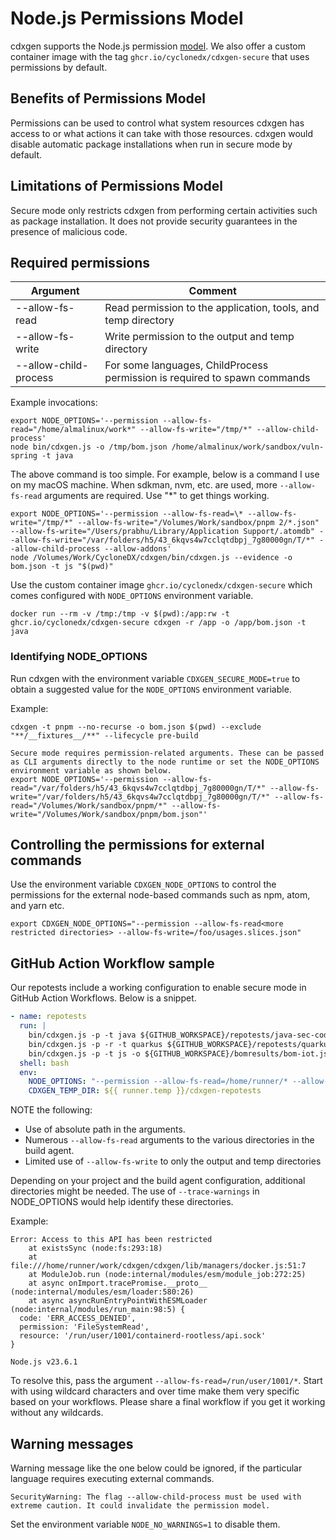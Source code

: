 # Node.js Permissions Model

cdxgen supports the Node.js permission [model](https://nodejs.org/api/permissions.html). We also offer a custom container image with the tag `ghcr.io/cyclonedx/cdxgen-secure` that uses permissions by default.

## Benefits of Permissions Model

Permissions can be used to control what system resources cdxgen has access to or what actions it can take with those resources. cdxgen would disable automatic package installations when run in secure mode by default.

## Limitations of Permissions Model

Secure mode only restricts cdxgen from performing certain activities such as package installation. It does not provide security guarantees in the presence of malicious code.

## Required permissions

| Argument              | Comment                                                                   |
| --------------------- | ------------------------------------------------------------------------- |
| --allow-fs-read       | Read permission to the application, tools, and temp directory             |
| --allow-fs-write      | Write permission to the output and temp directory                         |
| --allow-child-process | For some languages, ChildProcess permission is required to spawn commands |

Example invocations:

```shell
export NODE_OPTIONS='--permission --allow-fs-read="/home/almalinux/work*" --allow-fs-write="/tmp/*" --allow-child-process'
node bin/cdxgen.js -o /tmp/bom.json /home/almalinux/work/sandbox/vuln-spring -t java
```

The above command is too simple. For example, below is a command I use on my macOS machine. When sdkman, nvm, etc. are used, more `--allow-fs-read` arguments are required. Use "\*" to get things working.

```shell
export NODE_OPTIONS='--permission --allow-fs-read=\* --allow-fs-write="/tmp/*" --allow-fs-write="/Volumes/Work/sandbox/pnpm 2/*.json" --allow-fs-write="/Users/prabhu/Library/Application Support/.atomdb" --allow-fs-write="/var/folders/h5/43_6kqvs4w7cclqtdbpj_7g80000gn/T/*" --allow-child-process --allow-addons'
node /Volumes/Work/CycloneDX/cdxgen/bin/cdxgen.js --evidence -o bom.json -t js "$(pwd)"
```

Use the custom container image `ghcr.io/cyclonedx/cdxgen-secure` which comes configured with `NODE_OPTIONS` environment variable.

```shell
docker run --rm -v /tmp:/tmp -v $(pwd):/app:rw -t ghcr.io/cyclonedx/cdxgen-secure cdxgen -r /app -o /app/bom.json -t java
```

### Identifying NODE_OPTIONS

Run cdxgen with the environment variable `CDXGEN_SECURE_MODE=true` to obtain a suggested value for the `NODE_OPTIONS` environment variable.

Example:

```text
cdxgen -t pnpm --no-recurse -o bom.json $(pwd) --exclude "**/__fixtures__/**" --lifecycle pre-build

Secure mode requires permission-related arguments. These can be passed as CLI arguments directly to the node runtime or set the NODE_OPTIONS environment variable as shown below.
export NODE_OPTIONS='--permission --allow-fs-read="/var/folders/h5/43_6kqvs4w7cclqtdbpj_7g80000gn/T/*" --allow-fs-write="/var/folders/h5/43_6kqvs4w7cclqtdbpj_7g80000gn/T/*" --allow-fs-read="/Volumes/Work/sandbox/pnpm/*" --allow-fs-write="/Volumes/Work/sandbox/pnpm/bom.json"'
```

## Controlling the permissions for external commands

Use the environment variable `CDXGEN_NODE_OPTIONS` to control the permissions for the external node-based commands such as npm, atom, and yarn etc.

```shell
export CDXGEN_NODE_OPTIONS="--permission --allow-fs-read<more restricted directories> --allow-fs-write=/foo/usages.slices.json"
```

## GitHub Action Workflow sample

Our repotests include a working configuration to enable secure mode in GitHub Action Workflows. Below is a snippet.

```yaml
- name: repotests
  run: |
    bin/cdxgen.js -p -t java ${GITHUB_WORKSPACE}/repotests/java-sec-code -o ${GITHUB_WORKSPACE}/bomresults/bom-java-sec-code-1.json --fail-on-error
    bin/cdxgen.js -p -r -t quarkus ${GITHUB_WORKSPACE}/repotests/quarkus-quickstarts -o ${GITHUB_WORKSPACE}/bomresults/bom-quarkus-quickstarts-quarkus.json --no-recurse --fail-on-error
    bin/cdxgen.js -p -t js -o ${GITHUB_WORKSPACE}/bomresults/bom-iot.json ${GITHUB_WORKSPACE}/repotests/iot-device-simulator --fail-on-error
  shell: bash
  env:
    NODE_OPTIONS: "--permission --allow-fs-read=/home/runner/* --allow-fs-read=/tmp/* --allow-fs-read=/run/user/1001/* --allow-fs-read=/opt/hostedtoolcache/* --allow-fs-write=/tmp/* --allow-fs-read=/Users/runner/* --allow-fs-read=${{ github.workspace }}/* --allow-fs-write=${{ github.workspace }}/bomresults/*.json --allow-fs-read=${{ runner.temp }}/* --allow-fs-write=${{ runner.temp }}/* --allow-child-process --trace-warnings"
    CDXGEN_TEMP_DIR: ${{ runner.temp }}/cdxgen-repotests
```

NOTE the following:

- Use of absolute path in the arguments.
- Numerous `--allow-fs-read` arguments to the various directories in the build agent.
- Limited use of `--allow-fs-write` to only the output and temp directories

Depending on your project and the build agent configuration, additional directories might be needed. The use of `--trace-warnings` in NODE_OPTIONS would help identify these directories.

Example:

```text
Error: Access to this API has been restricted
    at existsSync (node:fs:293:18)
    at file:///home/runner/work/cdxgen/cdxgen/lib/managers/docker.js:51:7
    at ModuleJob.run (node:internal/modules/esm/module_job:272:25)
    at async onImport.tracePromise.__proto__ (node:internal/modules/esm/loader:580:26)
    at async asyncRunEntryPointWithESMLoader (node:internal/modules/run_main:98:5) {
  code: 'ERR_ACCESS_DENIED',
  permission: 'FileSystemRead',
  resource: '/run/user/1001/containerd-rootless/api.sock'
}

Node.js v23.6.1
```

To resolve this, pass the argument `--allow-fs-read=/run/user/1001/*`. Start with using wildcard characters and over time make them very specific based on your workflows. Please share a final workflow if you get it working without any wildcards.

## Warning messages

Warning message like the one below could be ignored, if the particular language requires executing external commands.

```
SecurityWarning: The flag --allow-child-process must be used with extreme caution. It could invalidate the permission model.
```

Set the environment variable `NODE_NO_WARNINGS=1` to disable them.
